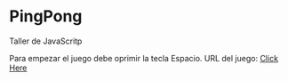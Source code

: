# PingPong
Taller de JavaScritp

Para empezar el juego debe oprimir la tecla Espacio.
URL del juego: [Click Here](https://juan8991.github.io/PingPong/)
